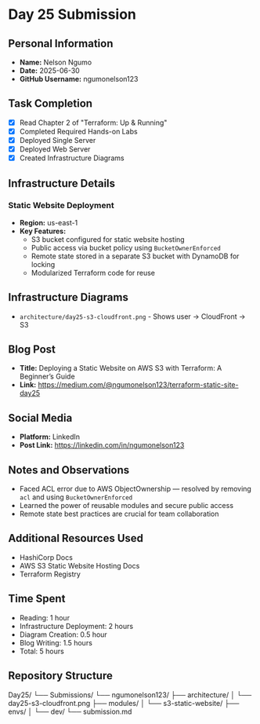 # Day 25 Submission

## Personal Information
- **Name:** Nelson Ngumo
- **Date:** 2025-06-30
- **GitHub Username:** ngumonelson123

## Task Completion
- [x] Read Chapter 2 of "Terraform: Up & Running"
- [x] Completed Required Hands-on Labs
- [x] Deployed Single Server
- [x] Deployed Web Server
- [x] Created Infrastructure Diagrams

## Infrastructure Details

### Static Website Deployment
- **Region:** us-east-1
- **Key Features:**
  - S3 bucket configured for static website hosting
  - Public access via bucket policy using `BucketOwnerEnforced`
  - Remote state stored in a separate S3 bucket with DynamoDB for locking
  - Modularized Terraform code for reuse

## Infrastructure Diagrams
- `architecture/day25-s3-cloudfront.png` - Shows user → CloudFront → S3

## Blog Post
- **Title:** Deploying a Static Website on AWS S3 with Terraform: A Beginner’s Guide
- **Link:** https://medium.com/@ngumonelson123/terraform-static-site-day25

## Social Media
- **Platform:** LinkedIn
- **Post Link:** https://linkedin.com/in/ngumonelson123

## Notes and Observations
- Faced ACL error due to AWS ObjectOwnership — resolved by removing `acl` and using `BucketOwnerEnforced`
- Learned the power of reusable modules and secure public access
- Remote state best practices are crucial for team collaboration

## Additional Resources Used
- HashiCorp Docs
- AWS S3 Static Website Hosting Docs
- Terraform Registry

## Time Spent
- Reading: 1 hour
- Infrastructure Deployment: 2 hours
- Diagram Creation: 0.5 hour
- Blog Writing: 1.5 hours
- Total: 5 hours

## Repository Structure
Day25/
└── Submissions/
└── ngumonelson123/
├── architecture/
│ └── day25-s3-cloudfront.png
├── modules/
│ └── s3-static-website/
├── envs/
│ └── dev/
└── submission.md